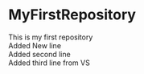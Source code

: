# MyFirstRepository
This is my first repository
<br>
Added New line 
<br>
Added second line
<br>
Added third line from VS
